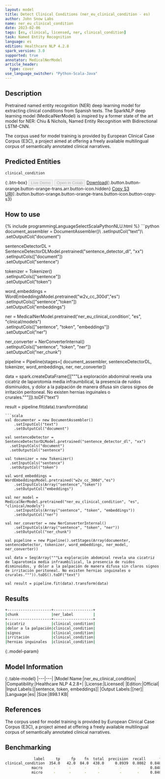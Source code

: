 ```yaml
---
layout: model
title: Detect Clinical Conditions (ner_eu_clinical_condition - es)
author: John Snow Labs
name: ner_eu_clinical_condition
date: 2023-02-06
tags: [es, clinical, licensed, ner, clinical_condition]
task: Named Entity Recognition
language: es
edition: Healthcare NLP 4.2.8
spark_version: 3.0
supported: true
annotator: MedicalNerModel
article_header:
  type: cover
use_language_switcher: "Python-Scala-Java"
---
```


## Description

Pretrained named entity recognition (NER) deep learning model for extracting clinical conditions from Spanish texts. The SparkNLP deep learning model (MedicalNerModel) is inspired by a former state of the art model for NER: Chiu & Nichols, Named Entity Recognition with Bidirectional LSTM-CNN.

The corpus used for model training is provided by European Clinical Case Corpus (E3C), a project aimed at offering a freely available multilingual corpus of semantically annotated clinical narratives.

## Predicted Entities

`clinical_condition`

{:.btn-box}
<button class="button button-orange" disabled>Live Demo</button>
<button class="button button-orange" disabled>Open in Colab</button>
[Download](https://s3.amazonaws.com/auxdata.johnsnowlabs.com/clinical/models/ner_eu_clinical_condition_es_4.2.8_3.0_1675721390266.zip){:.button.button-orange.button-orange-trans.arr.button-icon.hidden}
[Copy S3 URI](s3://auxdata.johnsnowlabs.com/clinical/models/ner_eu_clinical_condition_es_4.2.8_3.0_1675721390266.zip){:.button.button-orange.button-orange-trans.button-icon.button-copy-s3}

## How to use



<div class="tabs-box" markdown="1">
{% include programmingLanguageSelectScalaPythonNLU.html %}
```python
document_assembler = DocumentAssembler()\
	.setInputCol("text")\
	.setOutputCol("document")
 
sentenceDetectorDL = SentenceDetectorDLModel.pretrained("sentence_detector_dl", "xx")\
	.setInputCols(["document"])\
	.setOutputCol("sentence")

tokenizer = Tokenizer()\
	.setInputCols(["sentence"])\
	.setOutputCol("token")

word_embeddings = WordEmbeddingsModel.pretrained("w2v_cc_300d","es")\
	.setInputCols(["sentence","token"])\
	.setOutputCol("embeddings")

ner = MedicalNerModel.pretrained('ner_eu_clinical_condition', "es", "clinical/models") \
	.setInputCols(["sentence", "token", "embeddings"]) \
	.setOutputCol("ner")
 
ner_converter = NerConverterInternal()\
	.setInputCols(["sentence", "token", "ner"])\
	.setOutputCol("ner_chunk")

pipeline = Pipeline(stages=[
	document_assembler,
	sentenceDetectorDL,
	tokenizer,
	word_embeddings,
	ner,
	ner_converter])

data = spark.createDataFrame([["""La exploración abdominal revela una cicatriz de laparotomía media infraumbilical, la presencia de ruidos disminuidos, y dolor a la palpación de manera difusa sin claros signos de irritación peritoneal. No existen hernias inguinales o crurales."""]]).toDF("text")

result = pipeline.fit(data).transform(data)
```
```scala
val documenter = new DocumentAssembler() 
    .setInputCol("text") 
    .setOutputCol("document")

val sentenceDetector = SentenceDetectorDLModel.pretrained("sentence_detector_dl", "xx")
  .setInputCols("document")
  .setOutputCol("sentence")

val tokenizer = new Tokenizer()
  .setInputCols("sentence")
  .setOutputCol("token")

val word_embeddings = WordEmbeddingsModel.pretrained("w2v_cc_300d","es")
	.setInputCols(Array("sentence","token"))
	.setOutputCol("embeddings")

val ner_model = MedicalNerModel.pretrained("ner_eu_clinical_condition", "es", "clinical/models")
    .setInputCols(Array("sentence", "token", "embeddings"))
    .setOutputCol("ner")

val ner_converter = new NerConverterInternal()
    .setInputCols(Array("sentence", "token", "ner"))
    .setOutputCol("ner_chunk")

val pipeline = new Pipeline().setStages(Array(documenter, sentenceDetector, tokenizer, word_embeddings, ner_model, ner_converter))

val data = Seq(Array("""La exploración abdominal revela una cicatriz de laparotomía media infraumbilical, la presencia de ruidos disminuidos, y dolor a la palpación de manera difusa sin claros signos de irritación peritoneal. No existen hernias inguinales o crurales.""")).toDS().toDF("text")

val result = pipeline.fit(data).transform(data)
```
</div>

## Results

```bash
+--------------------+------------------+
|chunk               |ner_label         |
+--------------------+------------------+
|cicatriz            |clinical_condition|
|dolor a la palpación|clinical_condition|
|signos              |clinical_condition|
|irritación          |clinical_condition|
|hernias inguinales  |clinical_condition|
```

{:.model-param}
## Model Information

{:.table-model}
|---|---|
|Model Name:|ner_eu_clinical_condition|
|Compatibility:|Healthcare NLP 4.2.8+|
|License:|Licensed|
|Edition:|Official|
|Input Labels:|[sentence, token, embeddings]|
|Output Labels:|[ner]|
|Language:|es|
|Size:|898.1 KB|

## References

The corpus used for model training is provided by European Clinical Case Corpus (E3C), a project aimed at offering a freely available multilingual corpus of semantically annotated clinical narratives.

## Benchmarking

```bash
             label     tp     fp    fn  total  precision  recall      f1
clinical_condition  354.0   42.0  84.0  438.0     0.8939  0.8082  0.8489
            macro     -      -      -     -         -       -     0.8489
            micro     -      -      -     -         -       -     0.8489
```